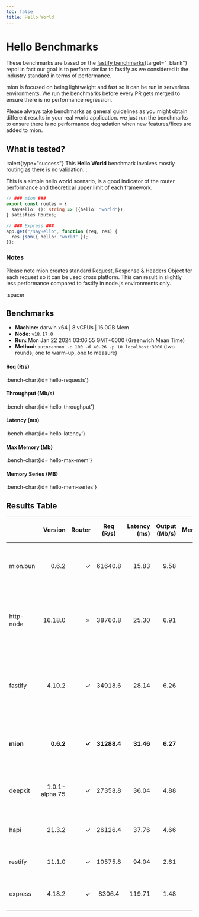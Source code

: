 ```yaml
---
toc: false
title: Hello World
---
```


# Hello Benchmarks

These benchmarks are based on the [fastify benchmarks](https://github.com/fastify/benchmarks){target="_blank"} repo! in fact our goal is to perform similar to fastify as we considered it the industry standard in terms of performance.

mion is focused on being lightweight and fast so it can be run in serverless environments. We run the benchmarks before every PR gets merged to ensure there is no performance regression.

Please always take benchmarks as general guidelines as you might obtain different results in your real world application. we just run the benchmarks to ensure there is no performance degradation when new features/fixes are added to mion.


## What is tested?

::alert{type="success"}
This **Hello World** benchmark involves mostly routing as there is no validation.
::

This is a simple hello world scenario, is a good indicator of the router performance and theoretical upper limit of each framework.

```ts
// ### mion ###
export const routes = {
  sayHello: (): string => ({hello: "world"}),
} satisfies Routes;

// ### Express ###
app.get("/sayHello", function (req, res) {
  res.json({ hello: "world" });
});
```

### Notes


Please note mion creates standard Request, Response & Headers Object for each request so it can be used cross platform. This can result in slightly less performance compared to fastify in node.js environments only.  

:spacer

## Benchmarks

* __Machine:__ darwin x64 | 8 vCPUs | 16.0GB Mem
* __Node:__ `v18.17.0`
* __Run:__ Mon Jan 22 2024 03:06:55 GMT+0000 (Greenwich Mean Time)
* __Method:__ `autocannon -c 100 -d 40.26 -p 10 localhost:3000` (two rounds; one to warm-up, one to measure)

#### Req (R/s) 

:bench-chart{id='hello-requests'}

#### Throughput (Mb/s) 

:bench-chart{id='hello-throughput'}

#### Latency (ms) 

:bench-chart{id='hello-latency'}

#### Max Memory (Mb) 

:bench-chart{id='hello-max-mem'}

#### Memory Series (MB) 

:bench-chart{id='hello-mem-series'}


## Results Table


|           |        Version | Router |  Req (R/s)  | Latency (ms) | Output (Mb/s) | Max Memory (Mb) | Max Cpu (%) | Validation | Description                                                                                 |
| :-------- | -------------: | -----: | :---------: | -----------: | ------------: | --------------: | ----------: | :--------: | :------------------------------------------------------------------------------------------ |
| mion.bun  |          0.6.2 |      ✓ |   61640.8   |        15.83 |          9.58 |              84 |         106 |     ✓      | mion using bun, automatic validation and serialization                                      |
| http-node |        16.18.0 |      ✗ |   38760.8   |        25.30 |          6.91 |              87 |         119 |     ✗      | bare node http server, should be the theoretical upper limit in node.js performance         |
| fastify   |         4.10.2 |      ✓ |   34918.6   |        28.14 |          6.26 |              93 |         100 |     -      | Validation using schemas and ajv. schemas are generated manually or using third party tools |
| **mion**  |      **0.6.2** |  **✓** | **31288.4** |    **31.46** |      **6.27** |          **98** |     **124** |   **✓**    | **Automatic validation and serialization out of the box**                                   |
| deepkit   | 1.0.1-alpha.75 |      ✓ |   27358.8   |        36.04 |          4.88 |             183 |         135 |     ✓      | Automatic validation and serialization out of the box                                       |
| hapi      |         21.3.2 |      ✓ |   26126.4   |        37.76 |          4.66 |             127 |         129 |     ✗      | validation using joi or third party tools                                                   |
| restify   |         11.1.0 |      ✓ |   10575.8   |        94.04 |          2.61 |             104 |         122 |     ✗      | manual validation or third party tools                                                      |
| express   |         4.18.2 |      ✓ |   8306.4    |       119.71 |          1.48 |             139 |         123 |     ✗      | manual validation or third party tools                                                      |
